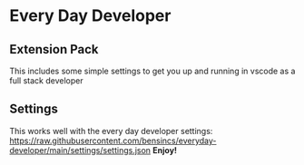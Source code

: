 # Every Day Developer

## Extension Pack

This includes some simple settings to get you up and running in vscode as a full stack developer

## Settings

This works well with the every day developer settings: https://raw.githubusercontent.com/bensincs/everyday-developer/main/settings/settings.json
**Enjoy!**

